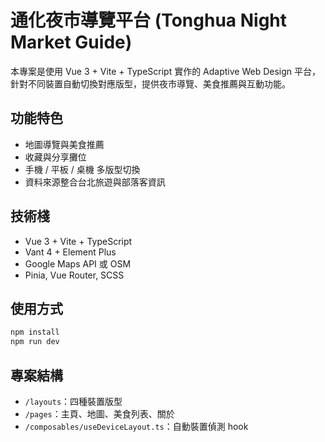 
# 通化夜市導覽平台 (Tonghua Night Market Guide)

本專案是使用 Vue 3 + Vite + TypeScript 實作的 Adaptive Web Design 平台，針對不同裝置自動切換對應版型，提供夜市導覽、美食推薦與互動功能。

## 功能特色
- 地圖導覽與美食推薦
- 收藏與分享攤位
- 手機 / 平板 / 桌機 多版型切換
- 資料來源整合台北旅遊與部落客資訊

## 技術棧
- Vue 3 + Vite + TypeScript
- Vant 4 + Element Plus
- Google Maps API 或 OSM
- Pinia, Vue Router, SCSS

## 使用方式
```bash
npm install
npm run dev
```

## 專案結構
- `/layouts`：四種裝置版型
- `/pages`：主頁、地圖、美食列表、關於
- `/composables/useDeviceLayout.ts`：自動裝置偵測 hook
